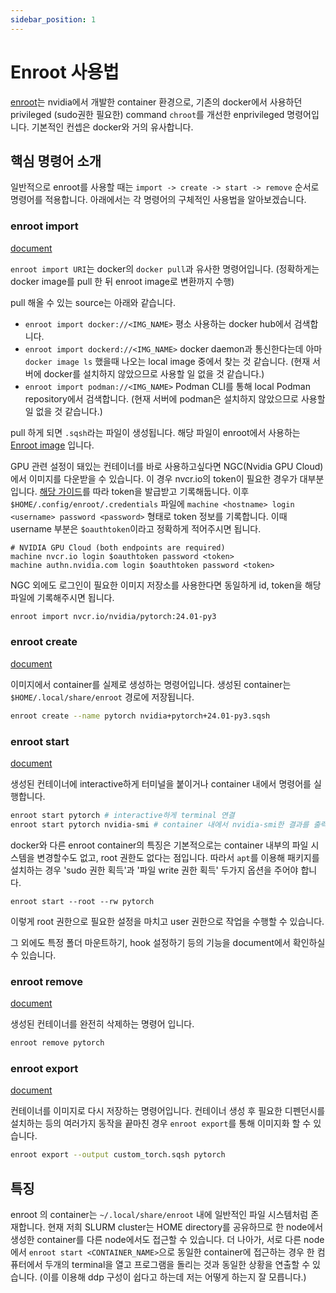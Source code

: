```yaml
---
sidebar_position: 1
---
```


# Enroot 사용법

[enroot](https://github.com/NVIDIA/enroot)는 nvidia에서 개발한 container 환경으로, 기존의 docker에서 사용하던 privileged (sudo권한 필요한) command `chroot`를 개선한 enprivileged 명령어입니다.
기본적인 컨셉은 docker와 거의 유사합니다.

## 핵심 명령어 소개

일반적으로 enroot를 사용할 때는 `import -> create -> start -> remove` 순서로 명령어를 적용합니다.
아래에서는 각 명령어의 구체적인 사용법을 알아보겠습니다.

### enroot import

[document](https://github.com/NVIDIA/enroot/blob/master/doc/cmd/import.md)

`enroot import URI`는 docker의 `docker pull`과 유사한 명령어입니다. (정확하게는 docker image를 pull 한 뒤 enroot image로 변환까지 수행)

pull 해올 수 있는 source는 아래와 같습니다.
- `enroot import docker://<IMG_NAME>` 평소 사용하는 docker hub에서 검색합니다.
- `enroot import dockerd://<IMG_NAME>` docker daemon과 통신한다는데 아마 `docker image ls` 했을때 나오는 local image 중에서 찾는 것 같습니다. (현재 서버에 docker를 설치하지 않았으므로 사용할 일 없을 것 같습니다.)
- `enroot import podman://<IMG_NAME>` Podman CLI를 통해 local Podman repository에서 검색합니다. (현재 서버에 podman은 설치하지 않았으므로 사용할 일 없을 것 같습니다.)

pull 하게 되면 `.sqsh`라는 파일이 생성됩니다. 해당 파일이 enroot에서 사용하는 [Enroot image](https://github.com/NVIDIA/enroot/blob/master/doc/image-format.md) 입니다.

GPU 관련 설정이 돼있는 컨테이너를 바로 사용하고싶다면 NGC(Nvidia GPU Cloud)에서 이미지를 다운받을 수 있습니다.
이 경우 nvcr.io의 token이 필요한 경우가 대부분입니다. [해당 가이드](https://docs.nvidia.com/launchpad/ai/base-command-coe/latest/bc-coe-docker-basics-step-02.html)를 따라 token을 발급받고 기록해둡니다.
이후 `$HOME/.config/enroot/.credentials` 파일에 `machine <hostname> login <username> password <password>` 형태로 token 정보를 기록합니다. 이때 username 부분은 `$oauthtoken`이라고 정확하게 적어주시면 됩니다.

```
# NVIDIA GPU Cloud (both endpoints are required)
machine nvcr.io login $oauthtoken password <token>
machine authn.nvidia.com login $oauthtoken password <token>
```

NGC 외에도 로그인이 필요한 이미지 저장소를 사용한다면 동일하게 id, token을 해당 파일에 기록해주시면 됩니다.
```bash
enroot import nvcr.io/nvidia/pytorch:24.01-py3
```

### enroot create

[document](https://github.com/NVIDIA/enroot/blob/master/doc/cmd/create.md)

이미지에서 container를 실제로 생성하는 명령어입니다.
생성된 container는 `$HOME/.local/share/enroot` 경로에 저장됩니다.

```bash
enroot create --name pytorch nvidia+pytorch+24.01-py3.sqsh
```

### enroot start

[document](https://github.com/NVIDIA/enroot/blob/master/doc/cmd/start.md)

생성된 컨테이너에 interactive하게 터미널을 붙이거나 container 내에서 명령어를 실행합니다.
```bash
enroot start pytorch # interactive하게 terminal 연결
enroot start pytorch nvidia-smi # container 내에서 nvidia-smi한 결과를 출력함
```

docker와 다른 enroot container의 특징은 기본적으로는 container 내부의 파일 시스템을 변경할수도 없고, root 권한도 없다는 점입니다.
따라서 `apt`를 이용해 패키지를 설치하는 경우 'sudo 권한 획득'과 '파일 write 권한 획득' 두가지 옵션을 주어야 합니다.

```enroot
enroot start --root --rw pytorch
```

이렇게 root 권한으로 필요한 설정을 마치고 user 권한으로 작업을 수행할 수 있습니다.

그 외에도 특정 폴더 마운트하기, hook 설정하기 등의 기능을 document에서 확인하실 수 있습니다.

### enroot remove

[document](https://github.com/NVIDIA/enroot/blob/master/doc/cmd/remove.md)

생성된 컨테이너를 완전히 삭제하는 명령어 입니다.
```bash
enroot remove pytorch
```

### enroot export

[document](https://github.com/NVIDIA/enroot/blob/master/doc/cmd/export.md)

컨테이너를 이미지로 다시 저장하는 명령어입니다.
컨테이너 생성 후 필요한 디펜던시를 설치하는 등의 여러가지 동작을 끝마친 경우 `enroot export`를 통해 이미지화 할 수 있습니다.

```bash
enroot export --output custom_torch.sqsh pytorch
```

## 특징

enroot 의 container는 `~/.local/share/enroot` 내에 일반적인 파일 시스템처럼 존재합니다.
현재 저희 SLURM cluster는 HOME directory를 공유하므로 한 node에서 생성한 container를 다른 node에서도 접근할 수 있습니다.
더 나아가, 서로 다른 node 에서 `enroot start <CONTAINER_NAME>`으로 동일한 container에 접근하는 경우 한 컴퓨터에서 두개의 terminal을 열고 프로그램을 돌리는 것과 동일한 상황을 연출할 수 있습니다.
(이를 이용해 ddp 구성이 쉽다고 하는데 저는 어떻게 하는지 잘 모릅니다.)